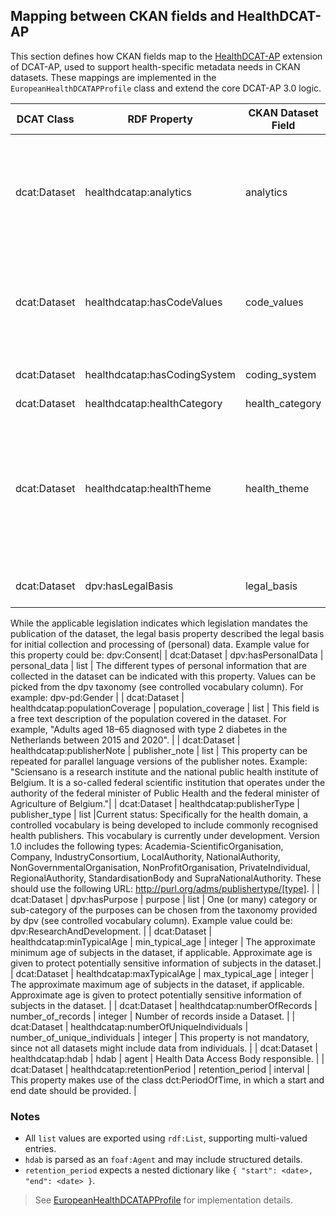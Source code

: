 ## Mapping between CKAN fields and HealthDCAT-AP

This section defines how CKAN fields map to the [HealthDCAT-AP](http://healthdataportal.eu/ns/health#) extension of DCAT-AP, used to support health-specific metadata needs in CKAN datasets. These mappings are implemented in the `EuropeanHealthDCATAPProfile` class and extend the core DCAT-AP 3.0 logic.

| DCAT Class     | RDF Property                           | CKAN Dataset Field                  | Stored as | Notes |
|----------------|----------------------------------------|-------------------------------------|-----------|-------|
| dcat:Dataset   | healthdcatap:analytics                 | analytics                           | list      | Publishers are encouraged to provide URLs pointing to document repositories where users can access or request associated resources such as technical reports of the dataset, quality measurements, usability indicators,... Note that HealthDCAT-AP mentions also API endpoints or analytics services, but these would not be Distriutions but rather DatasetServices. |
| dcat:Dataset   | healthdcatap:hasCodeValues             | code_values                         | list      | Inside this property, you can provide the coding system of the dataset in the form of wikidata URI (example: https://www.wikidata.org/entity/P494 for ICD-10 ID) and the URI of the value that describes the dataset (example: https://icd.who.int/browse10/2019/en#/Y59.0 for viral vaccines) |
| dcat:Dataset   | healthdcatap:hasCodingSystem           | coding_system                       | list      | This property provides informatio on which coding systems are in use inside your dataset. For this, wikidata URIs must be used.|
| dcat:Dataset   | healthdcatap:healthCategory            | health_category                     | list      | Health-specific category values. |
| dcat:Dataset   | healthdcatap:healthTheme               | health_theme                        | list      | This property is a structured way to tag the dataset with different health themes. This could include, for example, the specific disease the dataset is about. More details can be provided, if desirable, in the keywords property. Current status: the HealthDCAT-AP working group is currently exploring is other sources (ontologies, thesauri) can be used for this, next to Wikidata. To access Wikidata, click on the link in the controlled vocabulary column and search for your desired theme there. |
| dcat:Dataset   | dpv:hasLegalBasis                      | legal_basis                         | list      | The legal basis can be provided as a value from the dpv taxonomy (see Controlled vocabulary column).
While the applicable legislation indicates which legislation mandates the publication of the dataset, the legal basis property described the legal basis for initial collection and processing of (personal) data.
Example value for this property could be: dpv:Consent|
| dcat:Dataset   | dpv:hasPersonalData                    | personal_data                       | list      | The different types of personal information that are collected in the dataset can be indicated with this property. Values can be picked from the dpv taxonomy (see controlled vocabulary column).
For example: dpv-pd:Gender |
| dcat:Dataset   | healthdcatap:populationCoverage        | population_coverage                 | list      | This field is a free text description of the population covered in the dataset. For example, "Adults aged 18–65 diagnosed with type 2 diabetes in the Netherlands between 2015 and 2020". |
| dcat:Dataset   | healthdcatap:publisherNote             | publisher_note                      | list      | This property can be repeated for parallel language versions of the publisher notes. Example: "Sciensano is a research institute and the national public health institute of Belgium. It is a so-called federal scientific institution that operates under the authority of the federal minister of Public Health and the federal minister of Agriculture of Belgium."|
| dcat:Dataset   | healthdcatap:publisherType             | publisher_type                      | list      |Current status: Specifically for the health domain, a controlled vocabulary is being developed to include commonly recognised health publishers. This vocabulary is currently under development. Version 1.0 includes the following types: Academia-ScientificOrganisation, Company, IndustryConsortium, LocalAuthority, NationalAuthority, NonGovernmentalOrganisation, NonProfitOrganisation, PrivateIndividual, RegionalAuthority, StandardisationBody and SupraNationalAuthority. These should use the following URL: http://purl.org/adms/publishertype/[type]. |
| dcat:Dataset   | dpv:hasPurpose                         | purpose                             | list      | One (or many) category or sub-category of the purposes can be chosen from the taxonomy provided by dpv (see controlled vocabulary column).
Example value could be: dpv:ResearchAndDevelopment. |
| dcat:Dataset   | healthdcatap:minTypicalAge             | min_typical_age                     | integer   | The approximate minimum age of subjects in the dataset, if applicable. Approximate age is given to protect potentially sensitive information of subjects in the dataset.|
| dcat:Dataset   | healthdcatap:maxTypicalAge             | max_typical_age                     | integer   | The approximate maximum age of subjects in the dataset, if applicable. Approximate age is given to protect potentially sensitive information of subjects in the dataset. |
| dcat:Dataset   | healthdcatap:numberOfRecords           | number_of_records                   | integer   | Number of records inside a Dataset. |
| dcat:Dataset   | healthdcatap:numberOfUniqueIndividuals | number_of_unique_individuals       | integer   | This property is not mandatory, since not all datasets might include data from individuals. |
| dcat:Dataset   | healthdcatap:hdab                      | hdab                                | agent     | Health Data Access Body responsible. |
| dcat:Dataset   | healthdcatap:retentionPeriod           | retention_period                    | interval  | This property makes use of the class dct:PeriodOfTime, in which a start and end date should be provided. |

### Notes

- All `list` values are exported using `rdf:List`, supporting multi-valued entries.
- `hdab` is parsed as an `foaf:Agent` and may include structured details.
- `retention_period` expects a nested dictionary like `{ "start": <date>, "end": <date> }`.

> See [EuropeanHealthDCATAPProfile](../ckanext/dcat/profiles/euro_health_dcat_ap.py) for implementation details.
